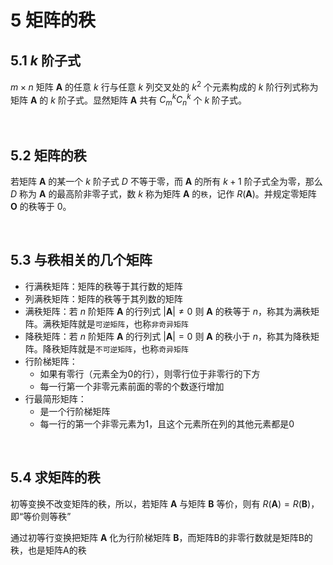 # 5 矩阵的秩

## 5.1 $k$ 阶子式
$m\times n$ 矩阵 $\pmb{A}$ 的任意 $k$ 行与任意 $k$ 列交叉处的 $k^2$ 个元素构成的 $k$ 阶行列式称为矩阵 $\pmb{A}$ 的 $k$ 阶子式。显然矩阵 $\pmb{A}$ 共有 $C^k_mC^k_n$ 个 $k$ 阶子式。

&emsp;
## 5.2 矩阵的秩
若矩阵 $\pmb{A}$ 的某一个 $k$ 阶子式 $D$ 不等于零，而 $\pmb{A}$ 的所有 $k+1$ 阶子式全为零，那么 $D$ 称为 $\pmb{A}$ 的最高阶非零子式，数 $k$ 称为矩阵 $\pmb{A}$ 的`秩`，记作 $R(\pmb{A})$。并规定零矩阵 $\pmb{O}$ 的秩等于 $0$。

&emsp;
## 5.3 与秩相关的几个矩阵
- 行满秩矩阵：矩阵的秩等于其行数的矩阵
- 列满秩矩阵：矩阵的秩等于其列数的矩阵
- 满秩矩阵：若 $n$ 阶矩阵 $\pmb{A}$ 的行列式 $|\pmb{A}|\neq 0$ 则 $\pmb{A}$ 的秩等于 $n$，称其为满秩矩阵。满秩矩阵就是`可逆矩阵`，也称`非奇异矩阵`
- 降秩矩阵：若 $n$ 阶矩阵 $\pmb{A}$ 的行列式 $|\pmb{A}|= 0$ 则 $\pmb{A}$ 的秩小于 $n$，称其为降秩矩阵。降秩矩阵就是`不可逆矩阵`，也称`奇异矩阵`
- 行阶梯矩阵：
    - 如果有零行（元素全为0的行），则零行位于非零行的下方
    - 每一行第一个非零元素前面的零的个数逐行增加
- 行最简形矩阵：
    - 是一个行阶梯矩阵
    - 每一行的第一个非零元素为1，且这个元素所在列的其他元素都是0

&emsp;
## 5.4 求矩阵的秩
初等变换不改变矩阵的秩，所以，若矩阵 $\pmb{A}$ 与矩阵 $\pmb{B}$ 等价，则有 $R(\pmb{A}) = R(\pmb{B})$，即“等价则等秩”

通过初等行变换把矩阵 $\pmb{A}$ 化为行阶梯矩阵 $\pmb{B}$，而矩阵B的非零行数就是矩阵B的秩，也是矩阵A的秩



